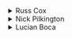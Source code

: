 <details>
<summary>
Russ Cox
</summary>

We use dynamic programming to determine, for every possible piece of board that could be left at any point in the game, how many points the best strategy gets for the winner, and how many for the loser.

Let us define best\[board\] to be the highest score we can hope to get by going first starting with the given board.

If we are looking at a board "a ... b", the best number of points is the maximum of the following: 

```none
a + total[... b] - best[... b]
b + total[a ...] - best[a ...]
```

We use total\[board\] - best\[board\] as the best that we can hope to do going second starting with the given board.

If we are looking at the board "a", the best number of points is a.

```cpp
#include <stdio.h>
#include <stdlib.h>
#include <string.h>
#include <assert.h>

#define MAXBOARD 100

int board[MAXBOARD];

/*
 * best and total are indexed so that (e.g.) best[i, l] refers
 * to the board of length l starting at place i.
 */
int total[MAXBOARD][MAXBOARD];
int best[MAXBOARD][MAXBOARD];

int
max(int a, int b)
{
    return a > b ? a : b;
}

void
main(void)
{
    FILE *fin, *fout;
    int j, l, n;

    fin = fopen("game1.in", "r");
    fout = fopen("game1.out", "w");
    assert(fin != NULL && fout != NULL);

    fscanf(fin, "%d", &n);
    for(j=0; j<n; j++)
        fscanf(fin, "%d", &board[j]);

    /* calculate subboard totals */
    for(j=0; j<n; j++)
        total[j][0] = 0;

    for(l=1; l<=n; l++)
    for(j=0; j+l<=n; j++)
        total[j][l] = board[j] + total[j+1][l-1];

    /* calc best for boards of size one */
    for(j=0; j+1<=n; j++)
        best[j][1] = board[j];

    /* calc best for bigger boards */
    for(l=2; l<=n; l++)
      for(j=0; j+l<=n; j++)
        best[j][l] = max(board[j]     + total[j+1][l-1] - best[j+1][l-1],
                         board[j+l-1] + total[j  ][l-1] - best[j  ][l-1]);

    fprintf(fout, "%d %d\n", best[0][n], total[0][n]-best[0][n]);
        
    exit(0);
}
Another take on game1
Nick Pilkington of South Africa writes:
You only need O(n) space for the sum not O(n*n). This eliminates extra calculation as it can be computed during input. This also means that the board values don't need to be stored at all, leading to a much tighter solution:

#include <fstream>

using namespace std;

#define min(a,b) ((a<b)?a:b)

ifstream fin("game1.in");
ofstream fou("game1.out");

int n;
int sum[101];
int best[101][101];

void main()
{
    fin >> n;
    for(int i = 1; i <= n; i++) {
        fin >> best[i][i];
        sum[i] = sum[i-1] + best[i][i];
    }
   
    for(int i = 1; i <= n; i++)
    for(int j = 1; j+i <= n; j++)
        best[j+i][j] = sum[j+i]-sum[j-1] - min(best[j+i-1][j], best[j+i][j+1]);
    fou << best[n][1] << " " << sum[n] - best[n][1] << endl;
}
```

</details>

<details>
<summary>
Nick Pilkington
</summary>

Nick Pilkington of South Africa explains that you only need O(n) space for the sum not O(n*n). This eliminates extra calculation as it can be computed during input. This also means that the board values don't need to be stored at all, leading to a much tighter solution:

```cpp
#include <fstream>

using namespace std;

#define min(a,b) ((a<b)?a:b)

ifstream fin("game1.in");
ofstream fou("game1.out");

int n;
int sum[101];
int best[101][101];

void main()
{
    fin >> n;
    for(int i = 1; i <= n; i++) {
        fin >> best[i][i];
        sum[i] = sum[i-1] + best[i][i];
    }
   
    for(int i = 1; i <= n; i++)
    for(int j = 1; j+i <= n; j++)
        best[j+i][j] = sum[j+i]-sum[j-1] - min(best[j+i-1][j], best[j+i][j+1]);
    fou << best[n][1] << " " << sum[n] - best[n][1] << endl;
}
```

</details>

<details>
<summary>
Lucian Boca
</summary>

Lucian Boca of Romania proposes some memory optimizations for "A Game" problem.

The algorithm is the same, I simulate the calculation of the matrix best\[i\]\[l\] = the best score wich can be obtained by the first player with the board pieces i,i+1,...,i+l-1 (a sequence of numbers starting with position i and having the length l). I also simulate the calculation of the matrix total\[i\]\[l\] = the sum of all elements in the sequence starting with position i and having the length l. The reccurence relation is:

```none
best[i][l]=total[i][l] - min( best[i+1][l-1], best[i][l-1] )
```
and our goal is to obtain best[1][n]
The optimizations:

* You don't need to memorize the board. All the information about the board is in total(i,l)
* You don't need to use a matrix for total(i,l). You calculate a vector t\[i\]=the sum of elements 1,2,...,i. So, total(i,l) will be t\[i+l-1\] - t\[i-1\]
* You don't need to use a matrix NxN, since you only need the last two columns. So, instead of using l, we can use l%2 and allocate the matrix best\[NMAX\]\[2\]; the reccurence relation becomes best\[i\]\[l%2\]=total(i,l) - min( best\[i+1\]\[(l-1)%2\], best\[i\]\[(l-1)%2\]) and our goal is to obtain best\[1\]\[n%2\].

```cpp
#include <stdio.h>
#define NMAX 101

int     best[NMAX][2], t[NMAX];
int     n;

void 
readx () {
    int     i, aux;

    freopen ("game1.in", "r", stdin);
    scanf ("%d", &n);
    for (i = 1; i <= n; i++) {
	scanf ("%d", &aux);
	t[i] = t[i - 1] + aux;
    }
    fclose (stdin);
}

inline int 
min (int x, int y) {
    return x > y ? y : x;
}

void 
solve () {
    int     i, l;

    for (l = 1; l <= n; l++)
	for (i = 1; i + l <= n + 1; i++)
	    best[i][l%2] = t[i + l - 1] - t[i - 1] - min (best[i + 1][(l - 1) % 2],
		best[i][(l - 1) % 2]);
}

void writex () {
    freopen ("game1.out", "w", stdout);
    printf ("%d %d\n", best[1][n % 2], t[n] - best[1][n % 2]);
    fclose (stdout);
}

int 
main () {
    readx ();
    solve ();
    writex ();
    return 0;
}
```

</details>

